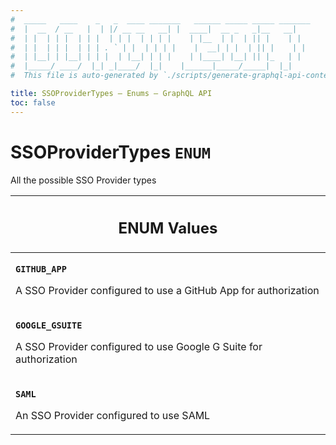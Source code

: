 ```yaml
---
#  _____   ____    _   _  ____ _______   ______ _____ _____ _______
#  |  __  / __   |  | |/ __ __   __| |  ____|  __ _   _|__   __|
#  | |  | | |  | | |  | | |  | | | |    | |__  | |  | || |    | |
#  | |  | | |  | | | . ` | |  | | | |    |  __| | |  | || |    | |
#  | |__| | |__| | | |  | |__| | | |    | |____| |__| || |_   | |
#  |_____/ ____/  |_| _|____/  |_|    |______|_____/_____|  |_|
#  This file is auto-generated by `./scripts/generate-graphql-api-content.sh`.

title: SSOProviderTypes – Enums – GraphQL API
toc: false
---
```

<!-- vale off -->
<h1 class="has-pills" data-algolia-exclude>
  SSOProviderTypes
  <span class="pill pill--enum pill--normal-case pill--large"><code>ENUM</code></span>
</h1>
<!-- vale on -->


All the possible SSO Provider types









<table class="responsive-table responsive-table--single-column-rows">
  <thead>
    <th>
      <h2 data-algolia-exclude>ENUM Values</h2>
    </th>
  </thead>
  <tbody>
    <tr><td><p><strong><code>GITHUB_APP</code></strong></p><p>A SSO Provider configured to use a GitHub App for authorization</p></td></tr><tr><td><p><strong><code>GOOGLE_GSUITE</code></strong></p><p>A SSO Provider configured to use Google G Suite for authorization</p></td></tr><tr><td><p><strong><code>SAML</code></strong></p><p>An SSO Provider configured to use SAML</p></td></tr>
  </tbody>
</table>
